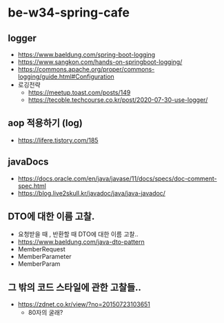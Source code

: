 # be-w34-spring-cafe

## logger
- https://www.baeldung.com/spring-boot-logging
- https://www.sangkon.com/hands-on-springboot-logging/
- https://commons.apache.org/proper/commons-logging/guide.html#Configuration
- 로깅전략
  - https://meetup.toast.com/posts/149 
  - https://tecoble.techcourse.co.kr/post/2020-07-30-use-logger/ 

## aop 적용하기 (log)
- https://lifere.tistory.com/185

## javaDocs
- https://docs.oracle.com/en/java/javase/11/docs/specs/doc-comment-spec.html
- https://blog.live2skull.kr/javadoc/java/java-javadoc/

## DTO에 대한 이름 고찰.
- 요청받을 때 , 반환할 때 DTO에 대한 이름 고찰..
- https://www.baeldung.com/java-dto-pattern
- MemberRequest
- MemberParameter
- MemberParam

## 그 밖의 코드 스타일에 관한 고찰들..
- https://zdnet.co.kr/view/?no=20150723103651
  - 80자의 굴래?
